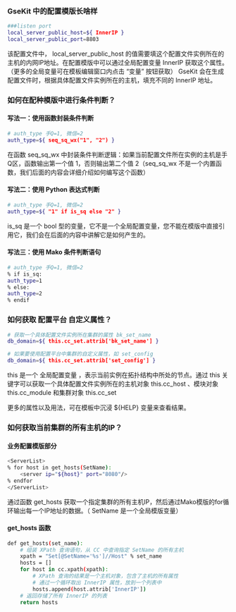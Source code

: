 ### GseKit 中的配置模版长啥样
 
```bash
###listen port
local_server_public_host=${ InnerIP }
local_server_public_port=8803
```
该配置文件中， local_server_public_host 的值需要填这个配置文件实例所在的主机的内网IP地址。在配置模版中可以通过全局配置变量 InnerIP 获取这个属性。（更多的全局变量可在模板编辑窗口内点击 “变量” 按钮获取）
GseKit 会在生成配置文件时，根据具体配置文件实例所在的主机，填充不同的 InnerIP 地址。

### 如何在配种模版中进行条件判断？

#### 写法一：使用函数封装条件判断
```bash
# auth_type 手Q=1, 微信=2
auth_type=${ seq_sq_wx("1", "2") }
```
在函数 seq_sq_wx 中封装条件判断逻辑：如果当前配置文件所在实例的主机是手Q区，函数输出第一个值 1，否则输出第二个值 2（seq_sq_wx 不是一个内置函数，我们后面的内容会详细介绍如何编写这个函数）

#### 写法二：使用 Python 表达式判断
```bash
# auth_type 手Q=1, 微信=2
auth_type=${ "1" if is_sq else "2" }
```
is_sq 是一个 bool 型的变量，它不是一个全局配置变量，您不能在模版中直接引用它，我们会在后面的内容中讲解它是如何产生的。

#### 写法三：使用 Mako 条件判断语句
```bash
# auth_type 手Q=1, 微信=2
% if is_sq:
auth_type=1
% else:
auth_type=2
% endif
```

### 如何获取 配置平台 自定义属性？
 
```bash
# 获取一个具体配置文件实例所在集群的属性 bk_set_name
db_domain=${ this.cc_set.attrib['bk_set_name'] }

# 如果要使用配置平台中集群的自定义属性，如 set_config 
db_domain=${ this.cc_set.attrib['set_config'] }
```
this 是一个 全局配置变量 ，表示当前实例在拓扑结构中所处的节点。通过 this 关键字可以获取一个具体配置文件实例所在的主机对象 this.cc_host 、模块对象 this.cc_module 和集群对象 this.cc_set

更多的属性以及用法，可在模板中沉浸 ${HELP} 变量来查看结果。

 

### 如何获取当前集群的所有主机的IP？

#### 业务配置模版部分

```bash
<ServerList>
% for host in get_hosts(SetName):
    <server ip="${host}" port="8080"/>
% endfor
</ServerList>
```

通过函数 get_hosts 获取一个指定集群的所有主机IP，然后通过Mako模版的for循环输出每一个IP地址的数据。（ SetName 是一个全局模版变量）

#### get_hosts 函数
 
```bash
def get_hosts(set_name):
    # 组装 XPath 查询语句，从 CC 中查询指定 SetName 的所有主机
    xpath = "Set[@SetName='%s']//Host" % set_name
    hosts = []
    for host in cc.xpath(xpath):
        # XPath 查询的结果是一个主机对象，包含了主机的所有属性
        # 通过一个循环取出 InnerIP 属性，放到一个列表中
        hosts.append(host.attrib['InnerIP'])
    # 返回存储了所有 InnerIP 的列表
    return hosts
```